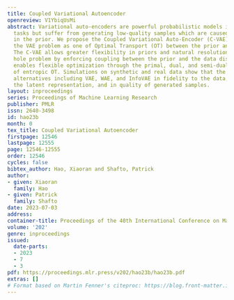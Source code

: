 ```yaml
---
title: Coupled Variational Autoencoder
openreview: V1YbiqUsMi
abstract: Variational auto-encoders are powerful probabilistic models in generative
  tasks but suffer from generating low-quality samples which are caused by the holes
  in the prior. We propose the Coupled Variational Auto-Encoder (C-VAE), which formulates
  the VAE problem as one of Optimal Transport (OT) between the prior and data distributions.
  The C-VAE allows greater flexibility in priors and natural resolution of the prior
  hole problem by enforcing coupling between the prior and the data distribution and
  enables flexible optimization through the primal, dual, and semi-dual formulations
  of entropic OT. Simulations on synthetic and real data show that the C-VAE outperforms
  alternatives including VAE, WAE, and InfoVAE in fidelity to the data, quality of
  the latent representation, and in quality of generated samples.
layout: inproceedings
series: Proceedings of Machine Learning Research
publisher: PMLR
issn: 2640-3498
id: hao23b
month: 0
tex_title: Coupled Variational Autoencoder
firstpage: 12546
lastpage: 12555
page: 12546-12555
order: 12546
cycles: false
bibtex_author: Hao, Xiaoran and Shafto, Patrick
author:
- given: Xiaoran
  family: Hao
- given: Patrick
  family: Shafto
date: 2023-07-03
address: 
container-title: Proceedings of the 40th International Conference on Machine Learning
volume: '202'
genre: inproceedings
issued:
  date-parts:
  - 2023
  - 7
  - 3
pdf: https://proceedings.mlr.press/v202/hao23b/hao23b.pdf
extras: []
# Format based on Martin Fenner's citeproc: https://blog.front-matter.io/posts/citeproc-yaml-for-bibliographies/
---
```

